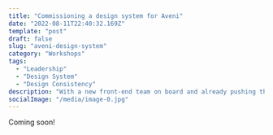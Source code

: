 ```yaml
---
title: "Commissioning a design system for Aveni"
date: "2022-08-11T22:40:32.169Z"
template: "post"
draft: false
slug: "aveni-design-system"
category: "Workshops"
tags:
  - "Leadership"
  - "Design System"
  - "Design Consistency"
description: "With a new front-end team on board and already pushing the limits of the Material UI system we were using, I raised support to build a design system of our own. I nurtured a new designer on the team to develop a suitable concept for the new design language and structure the work to build out the full system."
socialImage: "/media/image-0.jpg"
---
```


Coming soon!